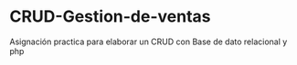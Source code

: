 # CRUD-Gestion-de-ventas
Asignación practica  para elaborar un CRUD con Base de dato relacional y php
